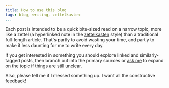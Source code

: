 ```yaml
---
title: How to use this blog
tags: blog, writing, zettelkasten
...
```


Each post is intended to be a quick bite-sized read on a narrow topic, more
like a zettel (a hyperlinked note in the [zettelkasten][zettel] style) than a
traditional full-length article. That's partly to avoid wasting your time, and
partly to make it less daunting for me to write every day.

If you get interested in something you should explore linked and similarly-tagged
posts, then branch out into the primary sources or [ask me][about] to expand
on the topic if things are still unclear.

Also, please tell me if I messed something up.
I want all the constructive feedback!

[about]: /about.html
[zettel]: https://zettelkasten.de/posts/overview/
